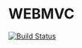 # WEBMVC
[![Build Status](https://dev.azure.com/HoiBuiIO/WEBMVC/_apis/build/status/hoibuikms.WEBMVC?branchName=master)](https://dev.azure.com/HoiBuiIO/WEBMVC/_build/latest?definitionId=2&branchName=master)
